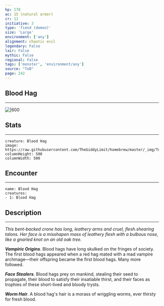 ```yaml
---
hp: 178
ac: 15 (natural armor)
cr: 11
initiative: 3
type: 'fiend (demon)'    
size: 'Large'
environment: ['any']
alignment: chaotic evil
legendary: False
lair: False
mythic: False
regional: False
tags: ['monster', 'environment/any']
source: "ToB"
page: 242
---
```


## Blood Hag
---

![|600](https://raw.githubusercontent.com/TheGiddyLimit/homebrew/master/_img/ToB/Blood%20Hag.webp)

## Stats
---

```statblock
creature: Blood Hag
image: https://raw.githubusercontent.com/TheGiddyLimit/homebrew/master/_img/ToB/token/Blood%20Hag.png
columnHeight: 500
columnWidth: 500
```

## Encounter
---

```encounter-table
name: Blood Hag
creatures:
- 1: Blood Hag
```

## Description
---
_This bent-backed crone has long, leathery arms and cruel, flesh.shearing talons. Her face is a misshapen mass of leathery flesh with a bulbous nose, like a gnarled knot on an old oak tree._

**_Vampiric Origins_**. Blood hags have long skulked on the fringes of society. The first blood hags appeared when a red hag mated with a mad vampire archmage—their offspring became the first blood hags. Many more followed.

**_Face Stealers_**. Blood hags prey on mankind, stealing their seed to propagate, their blood to satisfy their insatiable thirst, and their faces as trophies of these short-lived and bloody trysts.

**_Worm Hair_**. A blood hag's hair is a morass of wriggling worms, ever thirsty for fresh blood.






